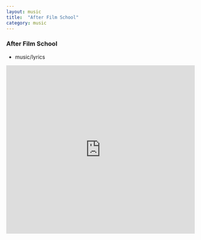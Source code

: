 ```yaml
---
layout: music
title:  "After Film School"
category: music
---
```


### After Film School

<ul class="c-card__stats">
    <li>music/lyrics</li>
</ul>

<div class="t-inner">
    <div class="c-media">
        <iframe class="c-media__embed" width="100%" height="450" scrolling="no" frameborder="no" src="https://w.soundcloud.com/player/?url=https%3A//api.soundcloud.com/tracks/151265238&amp;auto_play=false&amp;hide_related=false&amp;visual=true"></iframe>
    </div>
</div>
